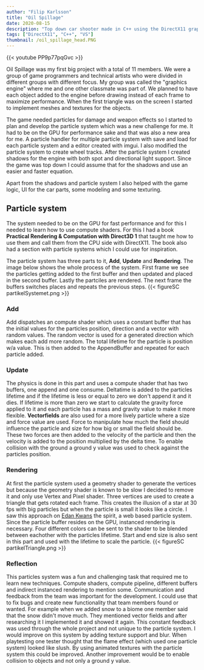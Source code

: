 ```yaml
---
author: "Filip Karlsson"
title: "Oil Spillage"
date: 2020-08-15
description: "Top down car shooter made in C++ using the DirectX11 graphics API where I made a particle system and more"
tags: ["DirectX11", "C++", "VS"]
thumbnail: /oil_spillage_head.PNG
---
```


{{< youtube PP9p77pqGvc >}}

Oil Spillage was my first big project with a total of 11 members. We were a group of game programmers and technical artists who were divided in different groups with different focus. My group was called the "graphics engine" where me and one other classmate was part of. We planned to have each object added to the engine before drawing instead of each frame to maximize performance. When the first triangle was on the screen I started to implement meshes and textures for the objects.

The game needed particles for damage and weapon effects so I started to plan and develop the particle system which was a new challenge for me. It had to be on the GPU for performance sake and that was also a new area for me. A particle handler for multiple particle system with save and load for each particle system and a editor created with imgui. I also modified the particle system to create wheel tracks.
After the particle system I created shadows for the engine with both spot and directional light support. Since the game was top down I could assume that for the shadows and use an easier and faster equation.

Apart from the shadows and particle system I also helped with the game logic, UI for the car parts, some modeling and some texturing.


## Particle system
The system needed to be on the GPU for fast performance and for this I needed to learn how to use compute shaders. For this
I had a book **Practical Rendering & Computation with Direct3D 1** that taught me how to use them and call them from the CPU side with DirectX11. The book also had
a section with particle systems which I could use for inspiration.

The particle system has three parts to it, **Add**, **Update** and **Rendering**. The image below shows the whole process of the system. First frame we see the particles getting added to the first buffer and then updated and placed in the second buffer. Lastly the partciles are rendered. The next frame the buffers switches places and repeats the previous steps.
{{< figureSC partikelSystemet.png >}}
### Add
Add dispatches an compute shader which uses a constant buffer that has the initial values for the particles position, direction and a vector with random values. The random vector is used for a generated direction which makes each add more random. The total lifetime for the particle is position w/a value. This is then added to the AppendBuffer and repeated for each particle added.

### Update
The physics is done in this part and uses a compute shader that has two buffers, one append and one consume. Deltatime is added to the particles lifetime and if the lifetime is less or equal to zero we don't append it and it dies. If lifetime is more than zero we start to calculate the gravity force applied to it and each particle has a mass and gravity value to make it more flexible. **Vectorfields** are also used for a more lively particle where a size and force value are used. Force to manipulate how much the field should influence the particle and size for how big or small the field should be. These two forces are then added to the velocity of the particle and then the velocity is added to the position multiplied by the delta time. To enable collision with the ground a ground y value was used to check against the particles position.

### Rendering
At first the particle system used a geometry shader to generate the vertices but because the geometry shader is known to be slow I decided to remove it and only use Vertex and Pixel shader. Three vertices are used to create a triangle that gets rotated each frame. This creates the illusion of a star at 30 fps with big particles but when the particle is small it looks like a circle. I saw this approach on [Edan Kwans](https://edankwan.com/) the spirit, a web based particle system. Since the particle buffer resides on the GPU, instanced rendering is necessary. Four different colors can be sent to the shader to be blended between eachother with the particles lifetime. Start and end size is also sent in this part and used with the lifetime to scale the particle.
{{< figureSC partikelTriangle.png >}}

### Reflection
This particles system was a fun and challenging task that required me to learn new techniques. Compute shaders, compute pipeline, different buffers and indirect instanced rendering to mention some. Communication and feedback from the team was important for the development. I could use that to fix bugs and create new functionality that team members found or wanted. For example when we added snow to a biome one member said that the snow didn't move much. They mentioned vector fields and after researching it I implemented it and showed it again. This constant feedback was used through the whole project and not unique to the particle system. I would improve on this system by adding texture support and blur. When playtesting one tester thought that the flame effect (which used one particle system) looked like slush. By using animated textures with the particle system this could be improved. Another improvement would be to enable collision to objects and not only a ground y value.
